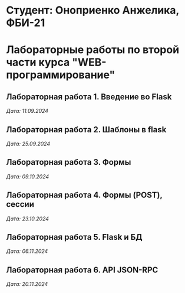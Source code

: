 # Студент: Оноприенко Анжелика, ФБИ-21

# Лабораторные работы по второй части курса "WEB-программирование" 

## Лабораторная работа 1. Введение во Flask

*Дата: 11.09.2024*

## Лабораторная работа 2. Шаблоны в flask

*Дата: 25.09.2024*

## Лабораторная работа 3. Формы

*Дата: 09.10.2024*

## Лабораторная работа 4.  Формы (POST), сессии

*Дата: 23.10.2024*

## Лабораторная работа 5.  Flask и БД

*Дата: 06.11.2024*

## Лабораторная работа 6. API JSON-RPC

*Дата: 20.11.2024*
